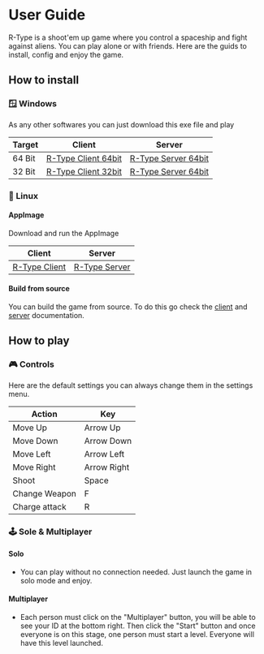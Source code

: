 # User Guide

R-Type is a shoot'em up game where you control a spaceship and fight against aliens. You can play alone or with friends. Here are the guids to install, config and enjoy the game.

## How to install

### 🪟 Windows

As any other softwares you can just download this exe file and play

| Target | Client                  | Server                  |
| ------ | ----------------------- | ----------------------- |
| 64 Bit | [R-Type Client 64bit]() | [R-Type Server 64bit]() |
| 32 Bit | [R-Type Client 32bit]() | [R-Type Server 64bit]() |

### 🐧 Linux

#### AppImage

Download and run the AppImage

| Client            | Server            |
| ----------------- | ----------------- |
| [R-Type Client]() | [R-Type Server]() |

#### Build from source

You can build the game from source. To do this go check the [client](client/index.md) and [server](server/index.md) documentation.

## How to play

### 🎮 Controls

Here are the default settings you can always change them in the settings menu.

| Action        | Key           |
|---------------|---------------|
| Move Up       | Arrow Up      |
| Move Down     | Arrow Down    |
| Move Left     | Arrow Left    |
| Move Right    | Arrow Right   |
| Shoot         | Space         |
| Change Weapon | F             |
| Charge attack | R             |


### 🕹️ Sole & Multiplayer

#### Solo

- You can play without no connection needed. Just launch the game in solo mode and enjoy.

#### Multiplayer

- Each person must click on the "Multiplayer" button, you will be able to see your ID at the bottom right. Then click the "Start" button and once everyone is on this stage, one person must start a level. Everyone will have this level launched.